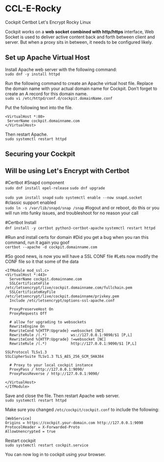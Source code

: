 # CCL-E-Rocky
Cockpit Certbot Let's Encrypt Rocky Linux


Cockpit works on a **web socket combined with http/https** interface, Web Socket is used to deliver active content back and forth between client and server. But when a proxy sits in between, it needs to be configured likely.

## Set up Apache Virtual Host

Install Apache web server with the following command:
<br>
`sudo dnf -y install httpd`

Run the following command to create an Apache virtual host file. Replace the domain name with your actual domain name for Cockpit. Don’t forget to create an A record for this domain name.
<br>
`sudo vi /etc/httpd/conf.d/cockpit.domainName.conf`

Put the following text into the file.
<br>
```
<VirtualHost *:80>
 ServerName cockpit.domainname.com
</VirtualHost>
```

Then restart Apache.
<br>
`sudo systemctl restart httpd`


## Securing your Cockpit
## Will be using Let's Encrypt with Certbot

#Certbot
#Snapd component
<br>
`sudo dnf install epel-release`
`sudo dnf upgrade`

`sudo yum install snapd`
`sudo systemctl enable --now snapd.socket`
<br>
#classic support enabled
<br>
`sudo ln -s /var/lib/snapd/snap /snap`
#logout and or reboot, do this or you will run into funky issues, and troubleshoot for no reason your call

#Certbot Install
<br>
`dnf install -y certbot python3-certbot-apache`
`systemctl restart httpd`

#Run and install certs for domain
#Did you get a bug when you ran this command, run it again you goof
<br>
`certbot --apache -d cockpit.domainname.com`

#So good news, is now you will have a SSL CONF file
#Lets now modify the CONF file so it that some of the data
<br>
```
<IfModule mod_ssl.c>
<VirtualHost *:443>
  ServerName cockpit.domainname.com
  SSLCertificateFile /etc/letsencrypt/live/cockpit.domainname.com/fullchain.pem
  SSLCertificateKeyFile /etc/letsencrypt/live/cockpit.domainname/privkey.pem
  Include /etc/letsencrypt/options-ssl-apache.conf

  ProxyPreserveHost On
  ProxyRequests Off

  # allow for upgrading to websockets
  RewriteEngine On
  RewriteCond %{HTTP:Upgrade} =websocket [NC]
  RewriteRule /(.*)           ws://127.0.0.1:9090/$1 [P,L]
  RewriteCond %{HTTP:Upgrade} !=websocket [NC]
  RewriteRule /(.*)           http://127.0.0.1:9090/$1 [P,L]

SSLProtocol TLSv1.3
SSLCipherSuite TLSv1.3 TLS_AES_256_GCM_SHA384

  # Proxy to your local cockpit instance
  ProxyPass / http://127.0.0.1:9090/
  ProxyPassReverse / http://127.0.0.1:9090/

</VirtualHost>
</IfModule>
```

Save and close the file. Then restart Apache web server.
<br>
`sudo systemctl restart httpd`

Make sure you changed `/etc/cockpit/cockpit.conf` to include the following:
<br>
```
[WebService]
Origins = https://cockpit.your-domain.com http://127.0.0.1:9090
ProtocolHeader = X-Forwarded-Proto
AllowUnencrypted = true
```

Restart cockpit
<br>
`sudo systemctl restart cockpit.service`

You can now log in to cockpit using your browser.
